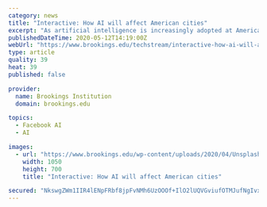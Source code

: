 ```yaml
---
category: news
title: "Interactive: How AI will affect American cities"
excerpt: "As artificial intelligence is increasingly adopted at American workplaces, its impact won’t be equally spread across the United States. It will have greater impacts on large metropolitan"
publishedDateTime: 2020-05-12T14:19:00Z
webUrl: "https://www.brookings.edu/techstream/interactive-how-ai-will-affect-american-cities/"
type: article
quality: 39
heat: 39
published: false

provider:
  name: Brookings Institution
  domain: brookings.edu

topics:
  - Facebook AI
  - AI

images:
  - url: "https://www.brookings.edu/wp-content/uploads/2020/04/Unsplash-City-Office-Building.jpg"
    width: 1050
    height: 700
    title: "Interactive: How AI will affect American cities"

secured: "NkswgZWm1IIR4lENpFRbf8jpFvNMh6UzOOOf+IlO2lUQVGviufOTMJufNgIvx4lpVDQzN4mQvu/8dZ6icxX4f0CBHyL0OaPuYojJ2/JNu/CUCs1reZ+y0K7I1yrCrXo9n1UsaJbPQ9tDMVPWxRwy6dWBpFG2lOxdhagMlH98VNTUNH+2LdutOBQH/DdNVTybN+nWMC7lnf2vt7d9xT6NRhK5GyDpDplMnH/Ee1GxUC/cDBNAXAU09V/nSETySeIF9r4zXQzFeNXlfN+dbZb0u5nG/js5V4a9JwdD8N1l+hOI2zVh3awoYdm9fIPMpt00;kHn/uaiQEkQYscXwmPKelw=="
---
```


